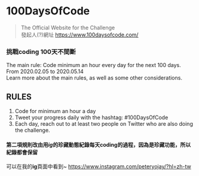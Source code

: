 # 100DaysOfCode
> The Official Website for the Challenge   
發起人(?)網址 https://www.100daysofcode.com/  


### 挑戰coding 100天不間斷   
  The main rule: Code minimum an hour every day for the next 100 days.  
  From 2020.02.05 to 2020.05.14  
  Learn more about the main rules, as well as some other considerations.    

## RULES  
  1. Code for minimum an hour a day
  2. Tweet your progress daily with the hashtag: #100DaysOfCode
  3. Each day, reach out to at least two people on Twitter who are also doing the challenge.  
  #### 第二項規則改由用*ig*的珍藏動態紀錄每天coding的過程，因為是珍藏功能，所以紀錄都會保留  
  可以在我的**ig**頁面中看到~  https://www.instagram.com/peteryojay/?hl=zh-tw  
